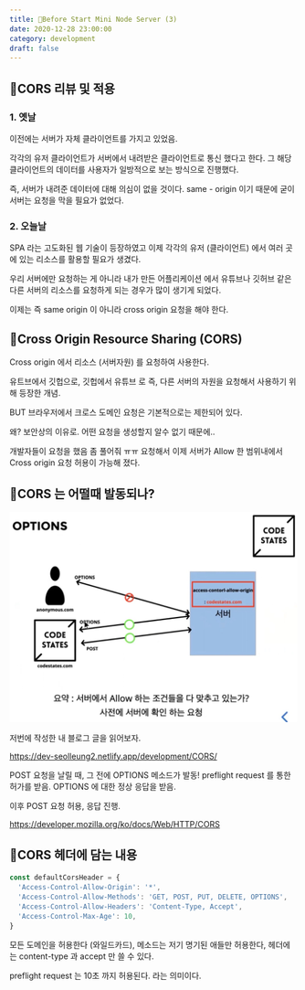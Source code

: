 ```yaml
---
title: 🐼Before Start Mini Node Server (3)
date: 2020-12-28 23:00:00
category: development
draft: false
---
```


## 🚀CORS 리뷰 및 적용

### 1. 옛날

이전에는 서버가 자체 클라이언트를 가지고 있었음.

각각의 유저 클라이언트가 서버에서 내려받은 클라이언트로 통신 했다고 한다. 그 해당 클라이언트의 데이터를 사용자가 일방적으로 보는 방식으로 진행했다.

즉, 서버가 내려준 데이터에 대해 의심이 없을 것이다. same - origin 이기 때문에 굳이 서버는 요청을 막을 필요가 없었다.

### 2. 오늘날

SPA 라는 고도화된 웹 기술이 등장하였고 이제 각각의 유저 (클라이언트) 에서 여러 곳에 있는 리소스를 활용할 필요가 생겼다.

우리 서버에만 요청하는 게 아니라 내가 만든 어플리케이션 에서 유튜브나 깃허브 같은 다른 서버의 리소스를 요청하게 되는 경우가 많이 생기게 되었다.

이제는 즉 same origin 이 아니라 cross origin 요청을 해야 한다.

## 🚀Cross Origin Resource Sharing (CORS)

Cross origin 에서 리소스 (서버자원) 를 요청하여 사용한다.

유트브에서 깃헙으로, 깃헙에서 유튜브 로 즉, 다른 서버의 자원을 요청해서 사용하기 위해 등장한 개념.

BUT 브라우저에서 크로스 도메인 요청은 기본적으로는 제한되어 있다.

왜? 보안상의 이유로. 어떤 요청을 생성할지 알수 없기 때문에..

개발자들이 요청을 했음 좀 풀어줘 ㅠㅠ 요청해서 이제 서버가 Allow 한 범위내에서 Cross origin 요청 허용이 가능해 졌다.

## 🚀CORS 는 어떨때 발동되나?

![](./images/cors.jpeg)

저번에 작성한 내 블로그 글을 읽어보자.

https://dev-seolleung2.netlify.app/development/CORS/

POST 요청을 날릴 때, 그 전에 OPTIONS 메소드가 발동! preflight request 를 통한 허가를 받음. OPTIONS 에 대한 정상 응답을 받음.

이후 POST 요청 허용, 응답 진행.

https://developer.mozilla.org/ko/docs/Web/HTTP/CORS

## 🚀CORS 헤더에 담는 내용

```js
const defaultCorsHeader = {
  'Access-Control-Allow-Origin': '*',
  'Access-Control-Allow-Methods': 'GET, POST, PUT, DELETE, OPTIONS',
  'Access-Control-Allow-Headers': 'Content-Type, Accept',
  'Access-Control-Max-Age': 10,
}
```

모든 도메인을 허용한다 (와일드카드), 메소드는 저기 명기된 애들만 허용한다, 헤더에는 content-type 과 accept 만 쓸 수 있다.

preflight request 는 10초 까지 허용된다. 라는 의미이다.
